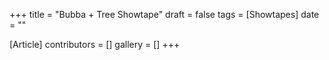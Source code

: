 +++
title = "Bubba + Tree Showtape"
draft = false
tags = [Showtapes]
date = ""

[Article]
contributors = []
gallery = []
+++